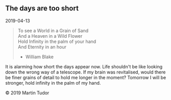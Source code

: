## The days are too short

<time>2019-04-13</time>

> To see a World in a Grain of Sand<br/>
> And a Heaven in a Wild Flower<br/>
> Hold Infinity in the palm of your hand<br/>
> And Eternity in an hour
>
> -   William Blake

It is alarming how short the days appear now. Life shouldn't be like looking down the wrong way of a telescope. If my brain was revitalised, would there be finer grains of detail to hold me longer in the moment? Tomorrow I will be stronger, hold infinity in the palm of my hand.

&copy; 2019 Martin Tudor
